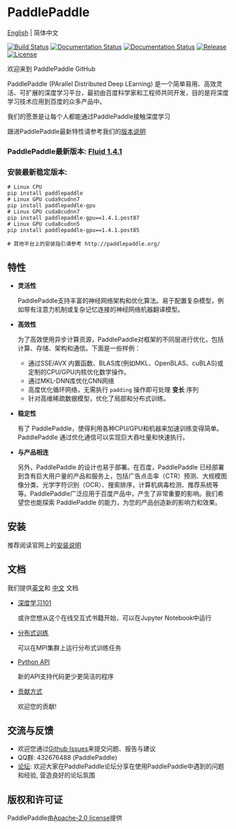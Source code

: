 # PaddlePaddle

[English](./README.md) | 简体中文

[![Build Status](https://travis-ci.org/PaddlePaddle/Paddle.svg?branch=develop)](https://travis-ci.org/PaddlePaddle/Paddle)
[![Documentation Status](https://img.shields.io/badge/docs-latest-brightgreen.svg?style=flat)](http://www.paddlepaddle.org/documentation/docs/en/1.4/beginners_guide/index_en.html)
[![Documentation Status](https://img.shields.io/badge/中文文档-最新-brightgreen.svg)](http://www.paddlepaddle.org/documentation/docs/zh/1.4/beginners_guide/index_cn.html)
[![Release](https://img.shields.io/github/release/PaddlePaddle/Paddle.svg)](https://github.com/PaddlePaddle/Paddle/releases)
[![License](https://img.shields.io/badge/license-Apache%202-blue.svg)](LICENSE)

欢迎来到 PaddlePaddle GitHub

PaddlePaddle (PArallel Distributed Deep LEarning) 是一个简单易用、高效灵活、可扩展的深度学习平台，最初由百度科学家和工程师共同开发，目的是将深度学习技术应用到百度的众多产品中。

我们的愿景是让每个人都能通过PaddlePaddle接触深度学习

跟进PaddlePaddle最新特性请参考我们的[版本说明](https://github.com/PaddlePaddle/Paddle/releases)

### PaddlePaddle最新版本: [Fluid 1.4.1](https://github.com/PaddlePaddle/Paddle/tree/release/1.4)
### 安装最新稳定版本:
```
# Linux CPU
pip install paddlepaddle
# Linux GPU cuda9cudnn7
pip install paddlepaddle-gpu
# Linux GPU cuda8cudnn7
pip install paddlepaddle-gpu==1.4.1.post87
# Linux GPU cuda8cudnn5
pip install paddlepaddle-gpu==1.4.1.post85

# 其他平台上的安装指引请参考 http://paddlepaddle.org/
```

## 特性

- **灵活性**

    PaddlePaddle支持丰富的神经网络架构和优化算法。易于配置复杂模型，例如带有注意力机制或复杂记忆连接的神经网络机器翻译模型。

-  **高效性**

    为了高效使用异步计算资源，PaddlePaddle对框架的不同层进行优化，包括计算、存储、架构和通信。下面是一些样例：

    - 通过SSE/AVX 内置函数、BLAS库(例如MKL、OpenBLAS、cuBLAS)或定制的CPU/GPU内核优化数学操作。
    - 通过MKL-DNN库优化CNN网络
    - 高度优化循环网络，无需执行 `padding` 操作即可处理 **变长** 序列
    - 针对高维稀疏数据模型，优化了局部和分布式训练。


- **稳定性**

    有了 PaddlePaddle，使得利用各种CPU/GPU和机器来加速训练变得简单。PaddlePaddle 通过优化通信可以实现巨大吞吐量和快速执行。

- **与产品相连**

    另外，PaddlePaddle 的设计也易于部署。在百度，PaddlePaddle 已经部署到含有巨大用户量的产品和服务上，包括广告点击率（CTR）预测、大规模图像分类、光学字符识别（OCR）、搜索排序，计算机病毒检测、推荐系统等等。PaddlePaddle广泛应用于百度产品中，产生了非常重要的影响。我们希望您也能探索 PaddlePaddle 的能力，为您的产品创造新的影响力和效果。

## 安装

推荐阅读官网上的[安装说明](http://www.paddlepaddle.org/documentation/docs/zh/1.4/beginners_guide/install/index_cn.html)

## 文档

我们提供[英文](http://www.paddlepaddle.org/documentation/docs/en/1.4/beginners_guide/index_en.html)和
[中文](http://www.paddlepaddle.org/documentation/docs/zh/1.4/beginners_guide/install/index_cn.html) 文档

- [深度学习101](https://github.com/PaddlePaddle/book)

  或许您想从这个在线交互式书籍开始，可以在Jupyter Notebook中运行

- [分布式训练](http://paddlepaddle.org/documentation/docs/zh/1.4/user_guides/howto/training/multi_node.html)

  可以在MPI集群上运行分布式训练任务

- [Python API](http://paddlepaddle.org/documentation/docs/zh/1.4/api_cn/index_cn.html)

   新的API支持代码更少更简洁的程序

- [贡献方式](http://paddlepaddle.org/documentation/docs/zh/1.4/advanced_usage/development/contribute_to_paddle/index_cn.html)

   欢迎您的贡献!

## 交流与反馈

- 欢迎您通过[Github Issues](https://github.com/PaddlePaddle/Paddle/issues)来提交问题、报告与建议
- QQ群: 432676488 (PaddlePaddle)
- [论坛](http://ai.baidu.com/forum/topic/list/168): 欢迎大家在PaddlePaddle论坛分享在使用PaddlePaddle中遇到的问题和经验, 营造良好的论坛氛围

## 版权和许可证
PaddlePaddle由[Apache-2.0 license](LICENSE)提供
